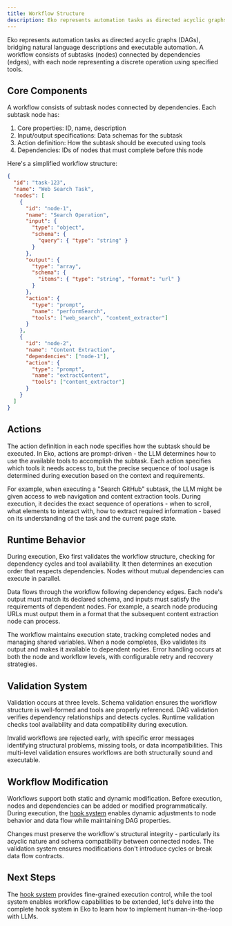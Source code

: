 ```yaml
---
title: Workflow Structure
description: Eko represents automation tasks as directed acyclic graphs (DAGs), bridging natural language descriptions and executable automation. A workflow consists of subtasks (nodes) connected by dependencies (edges), with each node representing a discrete operation using specified tools.
---
```


Eko represents automation tasks as directed acyclic graphs (DAGs), bridging natural language descriptions and executable automation. A workflow consists of subtasks (nodes) connected by dependencies (edges), with each node representing a discrete operation using specified tools.

## Core Components

A workflow consists of subtask nodes connected by dependencies. Each subtask node has:

1. Core properties: ID, name, description
2. Input/output specifications: Data schemas for the subtask
3. Action definition: How the subtask should be executed using tools
4. Dependencies: IDs of nodes that must complete before this node

Here's a simplified workflow structure:

```json
{
  "id": "task-123",
  "name": "Web Search Task",
  "nodes": [
    {
      "id": "node-1",
      "name": "Search Operation",
      "input": {
        "type": "object",
        "schema": {
          "query": { "type": "string" }
        }
      },
      "output": {
        "type": "array",
        "schema": {
          "items": { "type": "string", "format": "url" }
        }
      },
      "action": {
        "type": "prompt",
        "name": "performSearch",
        "tools": ["web_search", "content_extractor"]
      }
    },
    {
      "id": "node-2",
      "name": "Content Extraction",
      "dependencies": ["node-1"],
      "action": {
        "type": "prompt",
        "name": "extractContent",
        "tools": ["content_extractor"]
      }
    }
  ]
}
```

## Actions

The action definition in each node specifies how the subtask should be executed. In Eko, actions are prompt-driven - the LLM determines how to use the available tools to accomplish the subtask. Each action specifies which tools it needs access to, but the precise sequence of tool usage is determined during execution based on the context and requirements.

For example, when executing a "Search GitHub" subtask, the LLM might be given access to web navigation and content extraction tools. During execution, it decides the exact sequence of operations - when to scroll, what elements to interact with, how to extract required information - based on its understanding of the task and the current page state.

## Runtime Behavior

During execution, Eko first validates the workflow structure, checking for dependency cycles and tool availability. It then determines an execution order that respects dependencies. Nodes without mutual dependencies can execute in parallel.

Data flows through the workflow following dependency edges. Each node's output must match its declared schema, and inputs must satisfy the requirements of dependent nodes. For example, a search node producing URLs must output them in a format that the subsequent content extraction node can process.

The workflow maintains execution state, tracking completed nodes and managing shared variables. When a node completes, Eko validates its output and makes it available to dependent nodes. Error handling occurs at both the node and workflow levels, with configurable retry and recovery strategies.

## Validation System

Validation occurs at three levels. Schema validation ensures the workflow structure is well-formed and tools are properly referenced. DAG validation verifies dependency relationships and detects cycles. Runtime validation checks tool availability and data compatibility during execution.

Invalid workflows are rejected early, with specific error messages identifying structural problems, missing tools, or data incompatibilities. This multi-level validation ensures workflows are both structurally sound and executable.

## Workflow Modification

Workflows support both static and dynamic modification. Before execution, nodes and dependencies can be added or modified programmatically. During execution, the [hook system](/architecture/hook-system) enables dynamic adjustments to node behavior and data flow while maintaining DAG properties.

Changes must preserve the workflow's structural integrity - particularly its acyclic nature and schema compatibility between connected nodes. The validation system ensures modifications don't introduce cycles or break data flow contracts.

## Next Steps

The [hook system](/architecture/hook-system) provides fine-grained execution control, while the tool system enables workflow capabilities to be extended, let's delve into the complete hook system in Eko to learn how to implement human-in-the-loop with LLMs.
